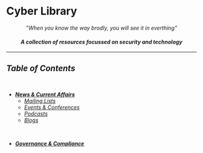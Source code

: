 # Cyber Library

<p align="center">"<i>When you know the way brodly, you will see it in everthing<i>"</p>

<h4 align="center">A collection of resources focussed on security and technology</h4>

****


## Table of Contents
<br/>

- [**News & Current Affairs**](https://github.com/Juliet-Whiskey/cyber-library/blob/main/resources/news.md)
  - [_Mailing Lists_](https://github.com/Juliet-Whiskey/cyber-library/blob/main/resources/news.md#mailing-lists)
  - [_Events & Conferences_](https://github.com/Juliet-Whiskey/cyber-library/blob/main/resources/news.md#events--conferences)
  - [_Podcasts_](https://github.com/Juliet-Whiskey/cyber-library/blob/main/resources/news.md#podcasts)
  - [_Blogs_](https://github.com/Juliet-Whiskey/cyber-library/blob/main/resources/news.md#blogs)
<br/>

- [**Governance & Compliance**](https://github.com/Juliet-Whiskey/cyber-library/blob/main/resources/governance.md#governance--compliance)




